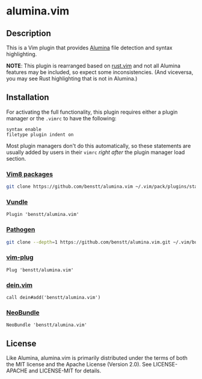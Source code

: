 # alumina.vim

## Description

This is a Vim plugin that provides [Alumina][a] file detection and syntax highlighting.

**NOTE**: This plugin is rearranged based on [rust.vim](https://github.com/rust-lang/rust.vim) and not all Alumina features may be included, so expect some inconsistencies. (And viceversa, you may see Rust highlighting that is not in Alumina.)

## Installation

For activating the full functionality, this plugin requires either a plugin
manager or the `.vimrc` to have the following:

```vim
syntax enable
filetype plugin indent on
```

Most plugin managers don't do this automatically, so these statements are
usually added by users in their `vimrc` _right after_ the plugin manager load
section.

### [Vim8 packages][vim8pack]

```sh
git clone https://github.com/benstt/alumina.vim ~/.vim/pack/plugins/start/alumina.vim
```

### [Vundle][v]

```vim
Plugin 'benstt/alumina.vim'
```

### [Pathogen][p]

```sh
git clone --depth=1 https://github.com/benstt/alumina.vim.git ~/.vim/bundle/alumina.vim
```

### [vim-plug][vp]

```vim
Plug 'benstt/alumina.vim'
```

### [dein.vim][d]

```vim
call dein#add('benstt/alumina.vim')
```

### [NeoBundle][nb]

```vim
NeoBundle 'benstt/alumina.vim'
```

## License

Like Alumina, alumina.vim is primarily distributed under the terms of both the MIT
license and the Apache License (Version 2.0). See LICENSE-APACHE and
LICENSE-MIT for details.

[a]: https://github.com/alumina-lang/alumina
[v]: https://github.com/gmarik/vundle
[p]: https://github.com/tpope/vim-pathogen
[nb]: https://github.com/Shougo/neobundle.vim
[vp]: https://github.com/junegunn/vim-plug
[d]: https://github.com/Shougo/dein.vim
[vim8pack]: http://vimhelp.appspot.com/repeat.txt.html#packages
